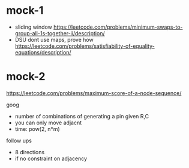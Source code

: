 # mock-1
- sliding window
https://leetcode.com/problems/minimum-swaps-to-group-all-1s-together-ii/description/
- DSU dont use maps, prove how
https://leetcode.com/problems/satisfiability-of-equality-equations/description/

# mock-2
https://leetcode.com/problems/maximum-score-of-a-node-sequence/

goog
- number of combinations of generating a pin given R,C
- you can only move adjacnt
- time: pow(2, n*m)

follow ups
- 8 directions
- if no constraint on adjacency
